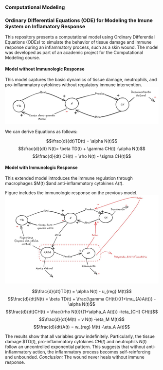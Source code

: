 ### Computational Modeling

### Ordinary Differential Equations (ODE) for Modeling the Imune System on Inflamatory Response
This repository presents a computational model using Ordinary Differential Equations (ODEs) to simulate the behavior of tissue damage and immune response during an inflammatory process, such as a skin wound. The model was developed as part of an academic project for the Computational Modeling course.

#### Model without Immunologic Response
This model captures the basic dynamics of tissue damage, neutrophils, and pro-inflammatory cytokines without regulatory immune intervention.
![](ode_model_immunologic_response/modelo1.png)

We can derive Equations as follows: 

$$\frac{d}{dt}TD(t) = \alpha N(t)$$
$$\frac{d}{dt} N(t)= \beta TD(t) + \gamma CH(t) -\alpha N(t)$$
$$\frac{d}{dt} CH(t) = \rho N(t) - \sigma CH(t)$$

#### Model with Immunologic Response

This extended model introduces the immune regulation through macrophages $M(t) $and anti-inflammatory cytokines $A(t)$. 

Figure includes the immunologic response on the previous model. 
![](ode_model_immunologic_response/modelo2.png)

$$\frac{d}{dt}TD(t) = \alpha N(t) - u_{reg} M(t)$$
$$\frac{d}{dt}N(t) = \beta TD(t) + \frac{\gamma CH(t)}{(1+\mu_{A}A(t))} -\alpha N(t)$$
$$\frac{d}{dt}CH(t) = \frac{\rho N(t)}{(1+\alpha_A A(t))} -\eta_{CH} CH(t)$$
$$\frac{d}{dt}M(t) = v N(t) -\eta_M M(t)$$
$$\frac{d}{dt}A(t) = w_{reg} M(t) -\eta_A A(t)$$

The results show that all variables grow indefinitely. Particularly, the tissue damage $TD(t), pro-inflammatory cytokines $CH(t)$ and neutrophils $N(t)$ follow an uncontrolled exponential pattern. This suggests that without anti-inflammatory action, the inflammatory process becomes self-reinforcing and unbounded.
*Conclusion:* The wound never heals without immune response. 

